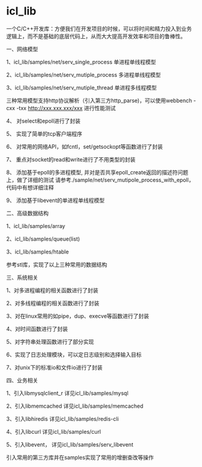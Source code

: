 icl_lib
=======

一个C/C++开发库：方便我们在开发项目的时候，可以将时间和精力投入到业务逻辑上，而不是基础的底层代码上，从而大大提高开发效率和项目的鲁棒性。

一、网络模型

1、icl_lib/samples/net/serv_single_process 单进程单线程模型

2、icl_lib/samples/net/serv_mutiple_process 多进程单线程模型

3、icl_lib/samples/net/serv_mutiple_thread 单进程多线程模型

三种常用模型支持http协议解析（引入第三方http_parse)，可以使用webbench -cxx -txx http://xxx.xxx.xxx/xxx 进行性能测试

4、 对select和epoll进行了封装

5、 实现了简单的tcp客户端程序

6、 对常用的网络API，如fcntl，set/getsockopt等函数进行了封装

7、 重点对socket的read和write进行了不用类型的封装

8、 添加基于epoll的多进程模型, 并对是否共享epoll_create返回的描述符问题上，做了详细的测试
	请参考./sample/net/serv_mutipole_process_with_epoll，代码中有想详细注释

9、 添加基于libevent的单进程单线程模型

二、高级数据结构

1、icl_lib/samples/array

2、icl_lib/samples/queue(list)

3、icl_lib/samples/htable

参考stl库，实现了以上三种常用的数据结构

三、系统相关

1、对多进程编程的相关函数进行了封装

2、对多线程编程的相关函数进行了封装

3、对在linux常用的如pipe，dup、execve等函数进行了封装

4、对时间函数进行了封装

5、对字符串处理函数进行了部分实现

6、实现了日志处理模块，可以定日志级别和选择输入目标

7、对unix下的标准io和文件io进行了封装


四、业务相关

1、引入libmysqlclient_r 详见icl_lib/samples/mysql

2、引入libmemcached 详见icl_lib/samples/memcached

3、引入libhiredis 详见icl_lib/samples/redis-cli

4、引入libcurl 详见icl_lib/samples/curl

5、引入libevent， 详见icl_lib/samples/serv_libevent


引入常用的第三方库并在samples实现了常用的增删查改等操作




